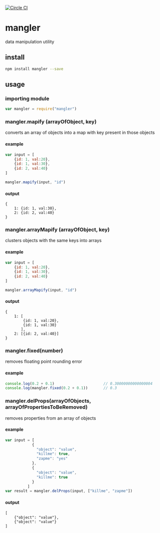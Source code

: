 [![Circle CI](https://circleci.com/gh/coinpit/mangler.svg?style=shield)](https://circleci.com/gh/coinpit/mangler)
# mangler
data manipulation utility

## install
```bash
npm install mangler --save
```

## usage

### importing module 

```javascript
var mangler = require("mangler")
```
### mangler.mapify (arrayOfObject, key)
converts an array of objects into a map with key present in those objects  

#### example
```javascript
var input = [
    {id: 1, val:20},
    {id: 1, val:30},
    {id: 2, val:40}
]

mangler.mapify(input, "id") 
```
#### output
```
{
    1: {id: 1, val:30}, 
    2: {id: 2, val:40}
}
```

### mangler.arrayMapify (arrayOfObject, key)
clusters objects with the same keys into arrays 

#### example
```javascript
var input = [
    {id: 1, val:20},
    {id: 1, val:30},
    {id: 2, val:40}
]

mangler.arrayMapify(input, "id") 
```
#### output
```
{
    1: [
        {id: 1, val:20}, 
        {id: 1, val:30}
       ],
    2: [{id: 2, val:40}]
}
```

### mangler.fixed(number)
removes floating point rounding error
#### example
```javascript
console.log(0.2 + 0.1)                      // 0.30000000000000004
console.log(mangler.fixed(0.2 + 0.1))       // 0.3
```

### mangler.delProps(arrayOfObjects, arrayOfPropertiesToBeRemoved)
removes properties from an array of objects

#### example
```javascript
var input = [
            {
              "object": "value",
              "killme": true,
              "zapme": "yes"
            },
            {
              "object": "value",
              "killme": true
            }
          ]
var result = mangler.delProps(input, ["killme", "zapme"])
```
#### output
```
[
    {"object": "value"},
    {"object": "value"}
]
```

